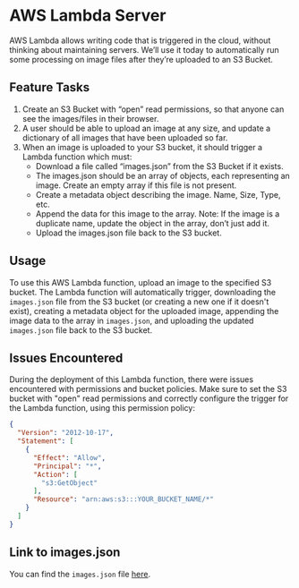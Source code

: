 # AWS Lambda Server
AWS Lambda allows writing code that is triggered in the cloud, without thinking about maintaining servers. We’ll use it today to automatically run some processing on image files after they’re uploaded to an S3 Bucket.

## Feature Tasks
1. Create an S3 Bucket with “open” read permissions, so that anyone can see the images/files in their browser.
2. A user should be able to upload an image at any size, and update a dictionary of all images that have been uploaded so far.
3. When an image is uploaded to your S3 bucket, it should trigger a Lambda function which must:
   - Download a file called “images.json” from the S3 Bucket if it exists.
   - The images.json should be an array of objects, each representing an image. Create an empty array if this file is not present.
   - Create a metadata object describing the image. Name, Size, Type, etc.
   - Append the data for this image to the array. Note: If the image is a duplicate name, update the object in the array, don’t just add it.
   - Upload the images.json file back to the S3 bucket.

## Usage
To use this AWS Lambda function, upload an image to the specified S3 bucket. The Lambda function will automatically trigger, downloading the `images.json` file from the S3 bucket (or creating a new one if it doesn't exist), creating a metadata object for the uploaded image, appending the image data to the array in `images.json`, and uploading the updated `images.json` file back to the S3 bucket.

## Issues Encountered
During the deployment of this Lambda function, there were issues encountered with permissions and bucket policies. Make sure to set the S3 bucket with "open" read permissions and correctly configure the trigger for the Lambda function, using this permission policy:
```json
{
  "Version": "2012-10-17",
  "Statement": [
    {
      "Effect": "Allow",
      "Principal": "*",
      "Action": [
        "s3:GetObject"
      ],
      "Resource": "arn:aws:s3:::YOUR_BUCKET_NAME/*"
    }
  ]
}
```

## Link to images.json
You can find the `images.json` file [here](https://cflab-bucket.s3.us-west-2.amazonaws.com/images.json).
